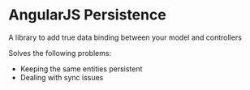 AngularJS Persistence
=========

A library to add true data binding between your model and controllers

Solves the following problems:
* Keeping the same entities persistent
* Dealing with sync issues